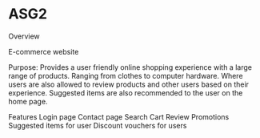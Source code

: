 # ASG2
Overview

E-commerce website

Purpose: Provides a user friendly online shopping experience with a large range of products. Ranging from clothes to computer hardware. Where users are also allowed to review products and other users based on their experience. Suggested items are also recommended to the user on the home page. 

Features
Login page
Contact page
Search
Cart
Review
Promotions
Suggested items for user
Discount vouchers for users
